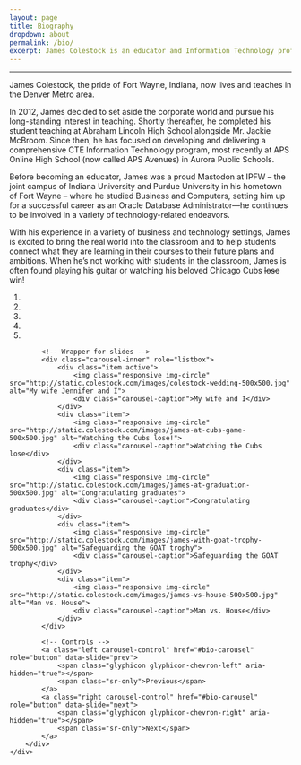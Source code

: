 ```yaml
---
layout: page
title: Biography
dropdown: about
permalink: /bio/
excerpt: James Colestock is an educator and Information Technology professional from Fort Wayne, IN now living in Wheat Ridge, CO
---
```

<hr>
<div class="row">
    <div class="col-md-8">
        <p>James Colestock, the pride of Fort Wayne, Indiana, now lives and teaches in the Denver Metro area.</p>
        <p>In 2012, James decided to set aside the corporate world and pursue his long-standing interest in teaching. Shortly thereafter, he completed his student teaching at Abraham Lincoln High School alongside Mr. Jackie McBroom. Since then, he has focused on developing and delivering a comprehensive CTE Information Technology program, most recently at APS Online High School (now called APS Avenues) in Aurora Public Schools.</p>
        <p>Before becoming an educator, James was a proud Mastodon at IPFW – the joint campus of Indiana University and Purdue University in his hometown of Fort Wayne – where he studied Business and Computers, setting him up for a successful career as an Oracle Database Administrator&mdash;he continues to be involved in a variety of technology-related endeavors.</p>
        <p>With his experience in a variety of business and technology settings, James is excited to bring the real world into the classroom and to help students connect what they are learning in their courses to their future plans and ambitions. When he’s
            not working with students in the classroom, James is often found playing his guitar or watching his beloved Chicago Cubs <strike>lose</strike> win!</p>
    </div>
    <div class="col-md-4 xs-mt-20 sm-mt-30 lg-mt-40">
        <div id="bio-carousel" class="carousel slide" data-ride="carousel">
            <!-- Indicators -->
            <ol class="carousel-indicators">
                <li data-target="#bio-carousel" data-slide-to="0" class="active"></li>
                <li data-target="#bio-carousel" data-slide-to="1"></li>
                <li data-target="#bio-carousel" data-slide-to="2"></li>
                <li data-target="#bio-carousel" data-slide-to="3"></li>
                <li data-target="#bio-carousel" data-slide-to="4"></li>
            </ol>

            <!-- Wrapper for slides -->
            <div class="carousel-inner" role="listbox">
                <div class="item active">
                    <img class="responsive img-circle" src="http://static.colestock.com/images/colestock-wedding-500x500.jpg" alt="My wife Jennifer and I">
                    <div class="carousel-caption">My wife and I</div>
                </div>
                <div class="item">
                    <img class="responsive img-circle" src="http://static.colestock.com/images/james-at-cubs-game-500x500.jpg" alt="Watching the Cubs lose!">
                    <div class="carousel-caption">Watching the Cubs lose</div>
                </div>
                <div class="item">
                    <img class="responsive img-circle" src="http://static.colestock.com/images/james-at-graduation-500x500.jpg" alt="Congratulating graduates">
                    <div class="carousel-caption">Congratulating graduates</div>
                </div>
                <div class="item">
                    <img class="responsive img-circle" src="http://static.colestock.com/images/james-with-goat-trophy-500x500.jpg" alt="Safeguarding the GOAT trophy">
                    <div class="carousel-caption">Safeguarding the GOAT trophy</div>
                </div>
                <div class="item">
                    <img class="responsive img-circle" src="http://static.colestock.com/images/james-vs-house-500x500.jpg" alt="Man vs. House">
                    <div class="carousel-caption">Man vs. House</div>
                </div>
            </div>

            <!-- Controls -->
            <a class="left carousel-control" href="#bio-carousel" role="button" data-slide="prev">
                <span class="glyphicon glyphicon-chevron-left" aria-hidden="true"></span>
                <span class="sr-only">Previous</span>
            </a>
            <a class="right carousel-control" href="#bio-carousel" role="button" data-slide="next">
                <span class="glyphicon glyphicon-chevron-right" aria-hidden="true"></span>
                <span class="sr-only">Next</span>
            </a>
        </div>
    </div>
</div>
